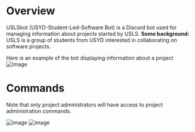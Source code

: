 # Overview

USLSbot (USYD-Student-Led-Software Bot) is a Discord bot used for managing information about projects started by USLS.
**Some background:** USLS is a group of students from USYD interested in collaborating on software projects.

Here is an example of the bot displaying information about a project
![image](https://github.com/user-attachments/assets/51160773-a200-4d56-bc73-da3f8054764a)

# Commands
Note that only project administrators will have access to project administration commands.

![image](https://github.com/user-attachments/assets/c75493db-eafd-4048-aede-284bf0e70bd7)
![image](https://github.com/user-attachments/assets/eac013c4-28d9-41d1-b8d3-16b0a011c0ad)
